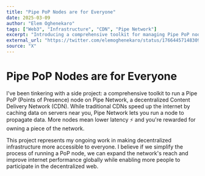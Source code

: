 ```yaml
---
title: "Pipe PoP Nodes are for Everyone"
date: 2025-03-09
author: "Elem Oghenekaro"
tags: ["Web3", "Infrastructure", "CDN", "Pipe Network"]
excerpt: "Introducing a comprehensive toolkit for managing Pipe PoP nodes - making decentralized CDN infrastructure accessible to everyone through simplified node management and deployment."
external_url: "https://twitter.com/elemoghenekaro/status/1766445714830979492"
source: "X"
---
```


# Pipe PoP Nodes are for Everyone

<blockquote class="twitter-tweet">
<a href="https://x.com/elemoghenekaro/status/1898770308556804174"></a>
</blockquote>
<script async src="https://platform.twitter.com/widgets.js" charset="utf-8"></script>

I've been tinkering with a side project: a comprehensive toolkit to run a Pipe PoP (Points of Presence) node on Pipe Network, a decentralized Content Delivery Network (CDN). While traditional CDNs speed up the internet by caching data on servers near you, Pipe Network lets you run a node to propagate data. More nodes mean lower latency ⚡️ and you're rewarded for owning a piece of the network.

This project represents my ongoing work in making decentralized infrastructure more accessible to everyone. I believe if we simplify the process of running a PoP node, we can expand the network's reach and improve internet performance globally while enabling more people to participate in the decentralized web. 